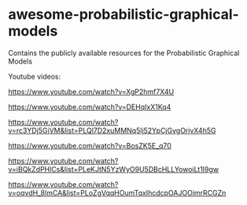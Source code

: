 # awesome-probabilistic-graphical-models

Contains the publicly available resources for the Probabilistic Graphical Models

Youtube videos:

https://www.youtube.com/watch?v=XgP2hmf7X4U

https://www.youtube.com/watch?v=DEHqIxX1Kq4

https://www.youtube.com/watch?v=rc3YDj5GiVM&list=PLQl7D2xuMMNq5lj52YpCjGvgOrjvX4h5G

https://www.youtube.com/watch?v=BosZK5E_q70

https://www.youtube.com/watch?v=iBQkZdPHlCs&list=PLeKJtN5YzWyO9U5DBcHLLYowoiLt1I9gw

https://www.youtube.com/watch?v=oqvdH_8lmCA&list=PLoZgVqqHOumTqxIhcdcpOAJOOimrRCGZn
